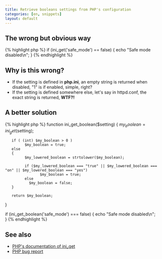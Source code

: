 ```yaml
---
title: Retrieve booleans settings from PHP's configuration
categories: [en, snippets]
layout: default
---
```


## The wrong but obvious way

{% highlight php %}
if (ini_get('safe_mode') == false) {
     echo "Safe mode disabled\n";
}
{% endhighlight %}

## Why is this wrong?

* If the setting is defined in __php.ini__, an empty string is returned when 
  disabled, "1" is if enabled, simple, right?
* If the setting is defined somewhere else, let's say in httpd.conf,
  the exact string is returned, __WTF?!__

## A better solution

{% highlight php %}
function ini_get_boolean($setting)
{
       $my_boolean = ini_get($setting);
 
       if ( (int) $my_boolean > 0 )
             $my_boolean = true;
       else
       {
             $my_lowered_boolean = strtolower($my_boolean);
 
             if ($my_lowered_boolean === "true" || $my_lowered_boolean === "on" || $my_lowered_boolean === "yes")
                    $my_boolean = true;
             else
               $my_boolean = false;
       }
 
       return $my_boolean;
}
 
if (ini_get_boolean('safe_mode') === false) {
     echo "Safe mode disabled\n";
}
{% endhighlight %}

## See also

* [PHP's documentation of ini_get](http://fr.php.net/manual/en/function.ini-get.php)
* [PHP bug report](http://bugs.php.net/bug.php?id=52168)
